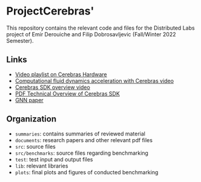 # ProjectCerebras'
This repository contains the relevant code and files for the Distributed Labs project of Emir Derouiche and Filip Dobrosavljevic (Fall/Winter 2022 Semester).  

## Links
- [Video playlist on Cerebras Hardware](https://www.youtube.com/playlist?list=PLCiO1ulV2l-buO1QruG7bGkmREvhXDckc)
- [Computational fluid dynamics acceleration with Cerebras video](https://www.youtube.com/watch?v=AZEoSkbPsZI)
- [Cerebras SDK overview video](https://www.youtube.com/watch?v=ZXJzS_LHxcQ)
- [PDF Technical Overview of Cerebras SDK](https://f.hubspotusercontent30.net/hubfs/8968533/Cerebras%20SDK%20Technical%20Overview%20White%20Paper.pdf)
- [GNN paper](https://arxiv.org/abs/2205.09702)


## Organization
- `summaries`: contains summaries of reviewed material
- `documents`: research papers and other relevant pdf files
- `src`: source files
- `src/benchmarks`: source files regarding benchmarking
- `test`: test input and output files
- `lib`: relevant libraries
- `plots`: final plots and figures of conducted benchmarking
